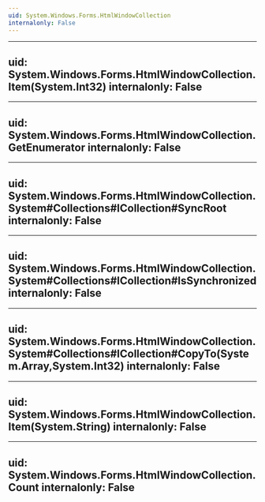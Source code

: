 ```yaml
---
uid: System.Windows.Forms.HtmlWindowCollection
internalonly: False
---
```


---
uid: System.Windows.Forms.HtmlWindowCollection.Item(System.Int32)
internalonly: False
---

---
uid: System.Windows.Forms.HtmlWindowCollection.GetEnumerator
internalonly: False
---

---
uid: System.Windows.Forms.HtmlWindowCollection.System#Collections#ICollection#SyncRoot
internalonly: False
---

---
uid: System.Windows.Forms.HtmlWindowCollection.System#Collections#ICollection#IsSynchronized
internalonly: False
---

---
uid: System.Windows.Forms.HtmlWindowCollection.System#Collections#ICollection#CopyTo(System.Array,System.Int32)
internalonly: False
---

---
uid: System.Windows.Forms.HtmlWindowCollection.Item(System.String)
internalonly: False
---

---
uid: System.Windows.Forms.HtmlWindowCollection.Count
internalonly: False
---
